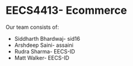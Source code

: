 # EECS4413- Ecommerce
Our team consists of:
* Siddharth Bhardwaj- sid16
* Arshdeep Saini- assaini
* Rudra Sharma- EECS-ID
* Matt Walker- EECS-ID
